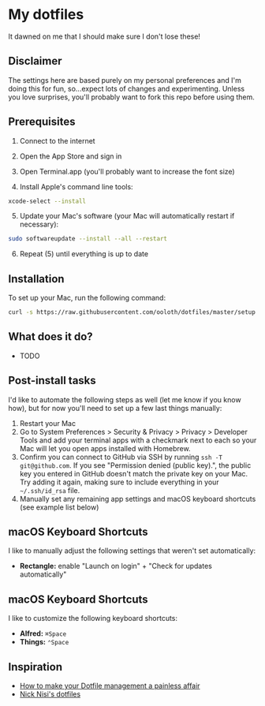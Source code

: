# My dotfiles

It dawned on me that I should make sure I don't lose these!

## Disclaimer

The settings here are based purely on my personal preferences and I'm doing this for fun, so...expect lots of changes and experimenting. Unless you love surprises, you'll probably want to fork this repo before using them.

## Prerequisites

1. Connect to the internet

2. Open the App Store and sign in

3. Open Terminal.app (you'll probably want to increase the font size)

4. Install Apple's command line tools:

```sh
xcode-select --install
```

5. Update your Mac's software (your Mac will automatically restart if necessary):

```sh
sudo softwareupdate --install --all --restart
```

6. Repeat (5) until everything is up to date

## Installation

To set up your Mac, run the following command:

```sh
curl -s https://raw.githubusercontent.com/ooloth/dotfiles/master/setup.sh | zsh
```

## What does it do?

- TODO

## Post-install tasks

I'd like to automate the following steps as well (let me know if you know how), but for now you'll need to set up a few last things manually:

1. Restart your Mac
2. Go to System Preferences > Security & Privacy > Privacy > Developer Tools and add your terminal apps with a checkmark next to each so your Mac will let you open apps installed with Homebrew.
3. Confirm you can connect to GitHub via SSH by running `ssh -T git@github.com`. If you see "Permission denied (public key).", the public key you entered in GitHub doesn't match the private key on your Mac. Try adding it again, making sure to include everything in your `~/.ssh/id_rsa` file.
4. Manually set any remaining app settings and macOS keyboard shortcuts (see example list below)

## macOS Keyboard Shortcuts

I like to manually adjust the following settings that weren't set automatically:

- **Rectangle:** enable "Launch on login" + "Check for updates automatically"

## macOS Keyboard Shortcuts

I like to customize the following keyboard shortcuts:

- **Alfred:** `⌘Space`
- **Things:** `⌃Space`

## Inspiration

- [How to make your Dotfile management a painless affair](https://www.freecodecamp.org/news/dive-into-dotfiles-part-2-6321b4a73608/)
- [Nick Nisi's dotfiles](https://github.com/nicknisi/dotfiles)
